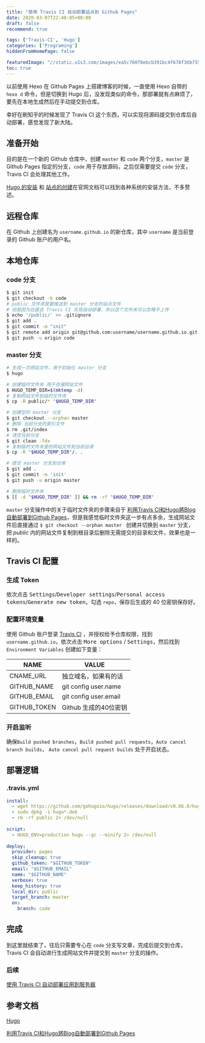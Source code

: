 ```yaml
---
title: "使用 Travis CI 自动部署站点到 Github Pages"
date: 2020-03-07T22:48:05+08:00
draft: false
recommend: true

tags: ['Travis-CI', 'Hugo']
categories: ['Programing']
hiddenFromHomePage: false

featuredImage: "//static.u1s3.com/images/ea5c760f8ebcb391bc4f678f36b7551c.jpg"
toc: true
---
```


以前使用 Hexo 在 Github Pages 上搭建博客的时候，一直使用 Hexo 自带的 `hexo d` 命令，但是切换到 Hugo 后，没发现类似的命令，那部署就有点麻烦了，要先在本地生成然后在手动提交到仓库。

幸好在刷知乎的时候发现了 Travis CI 这个东西，可以实现将源码提交到仓库后自动部署，感觉发现了新大陆。

<!--more-->

## 准备开始

目的是在一个新的 Github 仓库中，创建 `master` 和 `code` 两个分支，`master` 是 Github Pages 指定的分支，`code` 用于存放源码，之后仅需要提交 `code` 分支，Travis CI 会处理其他工作。

[Hugo 的安装](https://gohugo.io/getting-started/installing/) 和 [站点的创建](https://gohugo.io/getting-started/quick-start/)在官网文档可以找到各种系统的安装方法，不多赘述。


## 远程仓库

在 Github 上创建名为 `username.github.io` 的新仓库，其中 `username` 是当前登录的 Github 账户的用户名。

## 本地仓库

### code 分支

```bash
$ git init
$ git checkout -b code
# public 文件夹是要推送到 master 分支的站点文件
# 但是因为后面会 Travis CI 实现自动部署，所以这个文件夹可以忽略不上传
$ echo '/public/' >> .gitignore
$ git add .
$ git commit -m "init"
$ git remote add origin git@github.com:username/username.github.io.git
$ git push -u origin code
```

### master 分支

```bash
# 生成一次网站文件，用于初始化 master 分支
$ hugo

# 创建临时文件夹 用于存储网站文件
$ HUGO_TEMP_DIR=$(mktemp -d)
# 复制网站文件到临时文件夹
$ cp -R public/* "$HUGO_TEMP_DIR"

# 创建空的 master 分支
$ git checkout --orphan master
# 删除 当前分支的索引文件
$ rm .git/index
# 清空当前分支
$ git clean -fdx
# 复制临时文件夹里的网站文件到当前目录
$ cp -R "$HUGO_TEMP_DIR"/. .

# 提交 master 分支到仓库
$ git add .
$ git commit -m 'init'
$ git push -u origin master

# 删除临时文件夹
$ [[ -d "$HUGO_TEMP_DIR" ]] && rm -rf "$HUGO_TEMP_DIR"
```

`master` 分支操作中的关于临时文件夹的步骤来自于 [利用Travis CI和Hugo將Blog自動部署到Github Pages](https://axdlog.com/zh/2018/using-hugo-and-travis-ci-to-deploy-blog-to-github-pages-automatically/)，但是我感觉临时文件夹这一步有点多余，生成网站文件后直接通过 `$ git checkout --orphan master ` 创建并切换到 `master` 分支，把 *public* 内的网站文件复制到根目录后删除无需提交的目录和文件，效果也是一样的。

## Travis CI 配置

### 生成 Token

依次点击 <kbd>Settings</kbd>/<kbd>Developer settings</kbd>/<kbd>Personal access tokens</kbd>/<kbd>Generate new token</kbd>，勾选 `repo`，保存后生成的 40 位密钥保存好。

### 配置环境变量

使用 Github 账户登录 [Travis CI](https://travis-ci.com/) ，并授权给予仓库权限，找到 `username.github.io`，依次点击 <kbd>More options</kbd> / <kbd>Settings</kbd>，然后找到 `Environment Variables` 创建如下变量：

| NAME         | VALUE                 |
| ------------ | --------------------- |
| CNAME_URL    | 独立域名，如果有的话  |
| GITHUB_NAME  | git config user.name  |
| GITHUB_EMAIL | git config user.email |
| GITHUB_TOKEN | Github 生成的40位密钥 |

### 开启监听

确保`Build pushed branches`，`Build pushed pull requests`，`Auto cancel branch builds`， `Auto cancel pull request builds` 处于开启状态。

## 部署逻辑

### .travis.yml

```yml
install:
  - wget https://github.com/gohugoio/hugo/releases/download/v0.66.0/hugo_0.66.0_Linux-64bit.deb
  - sudo dpkg -i hugo*.deb
  - rm -rf public 2> /dev/null
  
script:
  - HUGO_ENV=production hugo --gc --minify 2> /dev/null
  
deploy:
  provider: pages
  skip_cleanup: true
  github_token: "$GITHUB_TOKEN"
  email: "$GITHUB_EMAIL"
  name: "$GITHUB_NAME"
  verbose: true
  keep_history: true
  local_dir: public
  target_branch: master
  on:
    branch: code
```

## 完成

到这里就结束了，往后只需要专心在 `code` 分支写文章，完成后提交到仓库，Travis CI 会自动进行生成网站文件并提交到 `master` 分支的操作。

### 后续

[使用 Travis CI 自动部署应用到服务器](/posts//travis-ci-deploy-application-to-server/)

## 参考文档

[Hugo](https://gohugo.io/)

[利用Travis CI和Hugo將Blog自動部署到Github Pages](https://axdlog.com/zh/2018/using-hugo-and-travis-ci-to-deploy-blog-to-github-pages-automatically/)